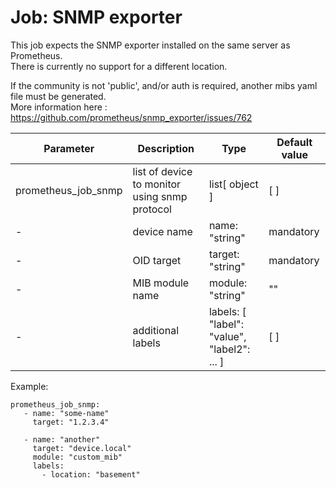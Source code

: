
# Job: SNMP exporter

This job expects the SNMP exporter installed on the same server as Prometheus.  
There is currently no support for a different location.

If the community is not 'public', and/or auth is required, another mibs yaml file must be generated.  
More information here : https://github.com/prometheus/snmp_exporter/issues/762


| Parameter | Description | Type | Default value |
| --------- | ----------- | ---- | ------------- |
| prometheus_job_snmp | list of device to monitor using snmp protocol | list[ object ] | [ ] |
| - | device name | name: "string" | mandatory |
| - | OID target | target: "string" | mandatory |
| - | MIB module name | module: "string" | "" |
| - | additional labels | labels: [ "label": "value", "label2": ... ] | [ ] |

Example:
```
prometheus_job_snmp:
   - name: "some-name"
     target: "1.2.3.4"

   - name: "another"
     target: "device.local"
     module: "custom_mib"
     labels:
       - location: "basement"
```

